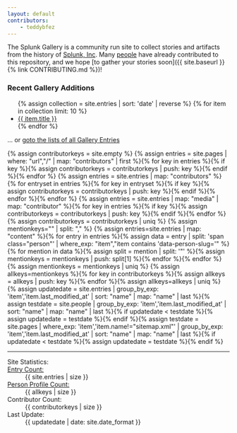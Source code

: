 ```yaml
---
layout: default
contributors:
    - teddybfez
---
```

The Splunk Gallery is a community run site to collect stories and artifacts from the history of <a href="https://splunk.com">Splunk, Inc</a>. Many <a href="{{ site.baseurl }}{% link index-people.md %}">people</a> have already contributed to this repository, and we hope [to gather your stories soon]({{ site.baseurl }}{% link CONTRIBUTING.md %})!

<h3>Recent Gallery Additions</h3>
<ul>
{% assign collection = site.entries | sort: 'date' | reverse %}
{% for item in collection limit: 10 %}
    <li><a href="{{ site.baseurl }}{{ item.url }}">{{ item.title }}</a></li>
{% endfor %}
</ul>
... or <a href="{{ site.baseurl }}{% link index-entries.md %}">goto the lists of all Gallery Entries</a>

{% assign contributorkeys = site.empty %}
{% assign entries = site.pages | where: "url","/" | map: "contributors" | first %}{% for key in entries %}{% if key %}{% assign contributorkeys = contributorkeys | push: key %}{% endif %}{% endfor %}
{% assign entries = site.entries | map: "contributors" %}{% for entryset in entries %}{% for key in entryset %}{% if key %}{% assign contributorkeys = contributorkeys | push: key %}{% endif %}{% endfor %}{% endfor %}
{% assign entries = site.entries | map: "media" | map: "contributor" %}{% for key in entries %}{% if key %}{% assign contributorkeys = contributorkeys | push: key %}{% endif %}{% endfor %}
{% assign contributorkeys = contributorkeys | uniq %}
{% assign mentionkeys="" | split: "," %}
{% assign entries=site.entries | map: "content" %}{% for entry in entries %}{% assign data = entry | split: 'span class="person"' | where_exp: "item","item contains 'data-person-slug='" %}{% for mention in data %}{% assign split = mention | split: '"' %}{% assign mentionkeys = mentionkeys | push: split[1] %}{% endfor %}{% endfor %}
{% assign mentionkeys = mentionkeys | uniq %}
{% assign allkeys=mentionkeys %}{% for key in contributorkeys %}{% assign allkeys = allkeys | push: key %}{% endfor %}{% assign allkeys=allkeys | uniq %}
{% assign updatedate = site.entries | group_by_exp: 'item','item.last_modified_at' | sort: "name" | map: "name" | last %}{% assign testdate = site.people | group_by_exp: 'item','item.last_modified_at' | sort: "name" | map: "name" | last %}{% if updatedate < testdate %}{% assign updatedate = testdate %}{% endif %}{% assign testdate = site.pages | where_exp: 'item','item.name!="sitemap.xml"' | group_by_exp: 'item','item.last_modified_at' | sort: "name" | map: "name" | last %}{% if updatedate < testdate %}{% assign updatedate = testdate %}{% endif %}
<hr/>
<dl class="metadates">
<dt>Site Statistics:</dt>
<dt><a href="{{ site.baseurl }}{% link index-entries.md %}">Entry Count:</a></dt><dd>{{ site.entries | size }}</dd>
<dt><a href="{{ site.baseurl }}{% link index-people.md %}">Person Profile Count:</a></dt><dd>{{ allkeys | size }}</dd>
<dt>Contributor Count:</dt><dd>{{ contributorkeys | size }}</dd>
<dt>Last Update:</dt><dd>{{ updatedate | date: site.date_format }}</dd>
</dl>
